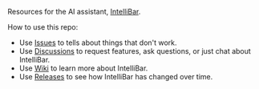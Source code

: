 Resources for the AI assistant, [IntelliBar](https://intellibar.app/).

How to use this repo:

- Use [Issues](https://github.com/intellibar/main/issues) to tells about things that don't work.
- Use [Discussions](https://github.com/intellibar/main/discussions) to request features, ask questions, or just chat about IntelliBar.  
- Use [Wiki](https://github.com/intellibar/main/wiki) to learn more about IntelliBar.
- Use [Releases](https://github.com/intellibar/main/releases) to see how IntelliBar has changed over time.
